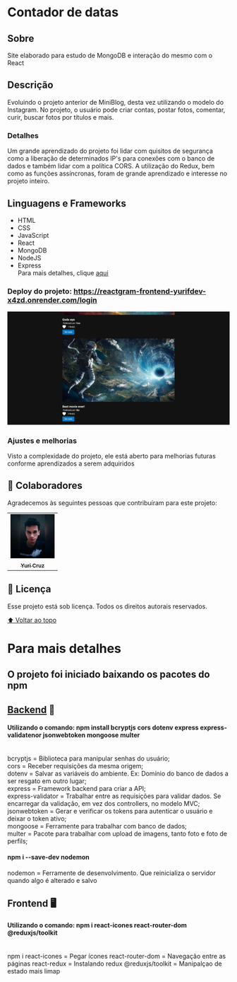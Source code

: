 # Contador de datas

<!---Esses são exemplos. Veja https://shields.io para outras pessoas ou para personalizar este conjunto de escudos. Você pode querer incluir dependências, status do projeto e informações de licença aqui--->
## Sobre
Site elaborado para estudo de MongoDB e interação do mesmo com o React<br>

## Descrição
Evoluindo o projeto anterior de MiniBlog, desta vez utilizando o modelo do Instagram. No projeto, o usuário pode criar contas, postar fotos, comentar, curir, buscar fotos por títulos e mais.

### Detalhes
Um grande aprendizado do projeto foi lidar com quisitos de segurança como a liberação de determinados IP's para conexões com o banco de dados e também lidar com a política CORS. A utilização do Redux, bem como as funções assíncronas, foram de grande aprendizado e interesse no projeto inteiro.

<div id='comeco'>
 </div>

## Linguagens e Frameworks
- HTML
- CSS
- JavaScript
- React
- MongoDB
- NodeJS
- Express
  <br/>
Para mais detalhes, clique [aqui](README.md#backend)

### Deploy do projeto: https://reactgram-frontend-yurifdev-x4zd.onrender.com/login

<img src="https://raw.githubusercontent.com/YuriCF1/Proj.Study-React-12/main/Readme%20Example.png" alt="imagem do site">

### Ajustes e melhorias

Visto a complexidade do projeto, ele está aberto para melhorias futuras conforme aprendizados a serem adquiridos

## 🤝 Colaboradores

Agradecemos às seguintes pessoas que contribuíram para este projeto:

<table>
  <tr>
    <td align="center">
      <a href="https://www.linkedin.com/in/yf19/">
        <img src="https://github.com/YuriCF1/YuriCF1/blob/main/99689063.jpg" width="100px;" alt="Foto do Yuri Cruz no GitHub"/><br>
        <sub>
          <b>Yuri Cruz</b>
        </sub>
      </a>
    </td>
 
</table>


## 📝 Licença

Esse projeto está sob licença. Todos os direitos autorais reservados.

[⬆ Voltar ao topo](#comeco)<br>

<!-- COISAS PARA FAZER -->
<!-- Fazer o retorno da home caso token expire V-->
<!-- DELETAR LIKE V-->
<!-- HOOK PARA LIKE DE FOTO, PHOTOITEM E HOME -->
<!-- Componentizar o loading? if(loading) {return Carregando...} -->
<!-- Componentizar a o map de photo na Home e Search, e fotos zeradas-->
<!-- DELETAR COMENTÁRIO -->
# Para mais detalhes

## O projeto foi iniciado baixando os pacotes do npm

## [Backend](#backend) 💽

#### Utilizando o comando: npm install bcryptjs cors dotenv express express-validatenor jsonwebtoken mongoose multer

</br>
bcryptjs = Biblioteca para manipular senhas do usuário; </br>
cors = Receber requisições da mesma origem; </br>
dotenv = Salvar as variáveis do ambiente. Ex: Domínio do banco de dados a ser resgato em outro lugar; </br>
express = Framework backend para criar a API; </br>
express-validator = Trabalhar entre as requisições para validar dados. Se encarregar da validação, em vez dos controllers, no modelo MVC; </br>
jsonwebtoken = Gerar e verificar os tokens para autenticar o usuário e deixar o token ativo; </br>
mongoose = Ferramente para trabalhar com banco de dados; </br>
multer = Pacote para trabalhar com upload de imagens, tanto foto e foto de perfils; </br>

#### npm i --save-dev nodemon
nodemon = Ferramente de desenvolvimento. Que reinicializa o servidor quando algo é alterado e salvo

## Frontend 🖥️

#### Utilizando o comando: npm i react-icones react-router-dom @reduxjs/toolkit

</br>
npm i react-icones = Pegar ícones
react-router-dom = Navegação entre as páginas
react-redux = Instalando redux
@reduxjs/toolkit = Manipalçao de estado mais limap

<!--
[v] - Backend
[v] - Frontend iniciado recentemente
[v] - Resolvendo bug do curso, desfazendo autentificação após expiração do token
-->
